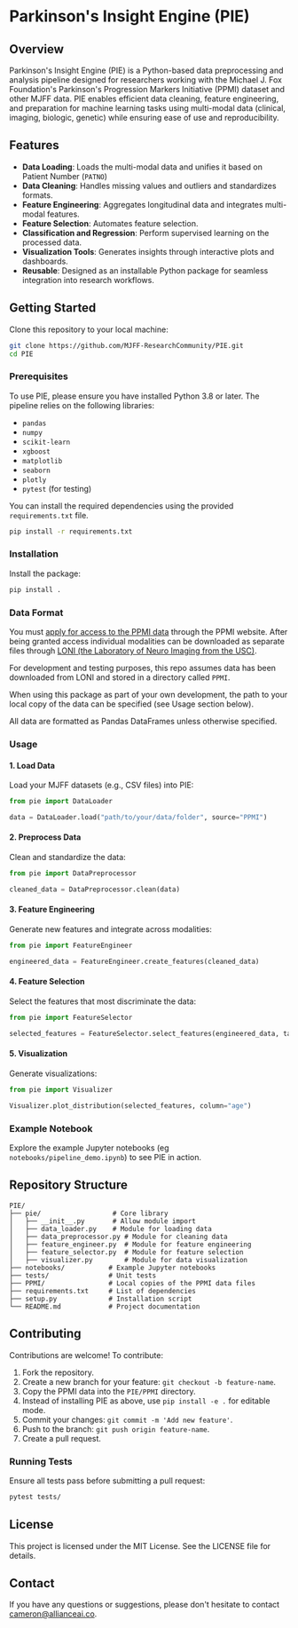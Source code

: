 # Parkinson's Insight Engine (PIE)

## Overview
Parkinson's Insight Engine (PIE) is a Python-based data preprocessing and analysis pipeline designed for researchers working with the Michael J. Fox Foundation's Parkinson's Progression Markers Initiative (PPMI) dataset and other MJFF data. PIE enables efficient data cleaning, feature engineering, and preparation for machine learning tasks using multi-modal data (clinical, imaging, biologic, genetic) while ensuring ease of use and reproducibility.

## Features
- **Data Loading**: Loads the multi-modal data and unifies it based on Patient Number (`PATNO`)
- **Data Cleaning**: Handles missing values and outliers and standardizes formats.
- **Feature Engineering**: Aggregates longitudinal data and integrates multi-modal features.
- **Feature Selection**: Automates feature selection.
- **Classification and Regression**: Perform supervised learning on the processed data.
- **Visualization Tools**: Generates insights through interactive plots and dashboards.
- **Reusable**: Designed as an installable Python package for seamless integration into research workflows.

## Getting Started

Clone this repository to your local machine:

```bash
git clone https://github.com/MJFF-ResearchCommunity/PIE.git
cd PIE
```

### Prerequisites
To use PIE, please ensure you have installed Python 3.8 or later. The pipeline relies on the following libraries:

- `pandas`
- `numpy`
- `scikit-learn`
- `xgboost`
- `matplotlib`
- `seaborn`
- `plotly`
- `pytest` (for testing)
  

You can install the required dependencies using the provided `requirements.txt` file.

```bash
pip install -r requirements.txt
```

### Installation

Install the package:

```bash
pip install .
```

### Data Format

You must [apply for access to the PPMI data](https://www.ppmi-info.org/access-data-specimens/download-data) through the PPMI website. After being granted access individual modalities can be downloaded as separate files through [LONI (the Laboratory of Neuro Imaging from the USC)](https://ida.loni.usc.edu/login.jsp).

For development and testing purposes, this repo assumes data has been downloaded from LONI and stored in a directory called `PPMI`.

When using this package as part of your own development, the path to your local copy of the data can be specified (see Usage section below).

All data are formatted as Pandas DataFrames unless otherwise specified.

### Usage

#### 1. Load Data
Load your MJFF datasets (e.g., CSV files) into PIE:

```python
from pie import DataLoader

data = DataLoader.load("path/to/your/data/folder", source="PPMI")
```

#### 2. Preprocess Data
Clean and standardize the data:

```python
from pie import DataPreprocessor

cleaned_data = DataPreprocessor.clean(data)
```

#### 3. Feature Engineering
Generate new features and integrate across modalities:

```python
from pie import FeatureEngineer

engineered_data = FeatureEngineer.create_features(cleaned_data)
```

#### 4. Feature Selection
Select the features that most discriminate the data:

```python
from pie import FeatureSelector

selected_features = FeatureSelector.select_features(engineered_data, target_column="COHORT")

```

#### 5. Visualization
Generate visualizations:

```python
from pie import Visualizer

Visualizer.plot_distribution(selected_features, column="age")
```

### Example Notebook
Explore the example Jupyter notebooks (eg `notebooks/pipeline_demo.ipynb`) to see PIE in action.

## Repository Structure
```plaintext
PIE/
├── pie/                  # Core library
│   ├── __init__.py       # Allow module import
│   ├── data_loader.py    # Module for loading data
│   ├── data_preprocessor.py # Module for cleaning data
│   ├── feature_engineer.py  # Module for feature engineering
│   ├── feature_selector.py  # Module for feature selection
│   ├── visualizer.py        # Module for data visualization
├── notebooks/           # Example Jupyter notebooks
├── tests/               # Unit tests
├── PPMI/                # Local copies of the PPMI data files
├── requirements.txt     # List of dependencies
├── setup.py             # Installation script
└── README.md            # Project documentation
```

## Contributing
Contributions are welcome! To contribute:
1. Fork the repository.
2. Create a new branch for your feature: `git checkout -b feature-name`.
3. Copy the PPMI data into the `PIE/PPMI` directory.
4. Instead of installing PIE as above, use `pip install -e .` for editable mode.
5. Commit your changes: `git commit -m 'Add new feature'`.
6. Push to the branch: `git push origin feature-name`.
7. Create a pull request.

### Running Tests
Ensure all tests pass before submitting a pull request:

```bash
pytest tests/
```

## License
This project is licensed under the MIT License. See the LICENSE file for details.

## Contact
If you have any questions or suggestions, please don't hesitate to contact cameron@allianceai.co.

